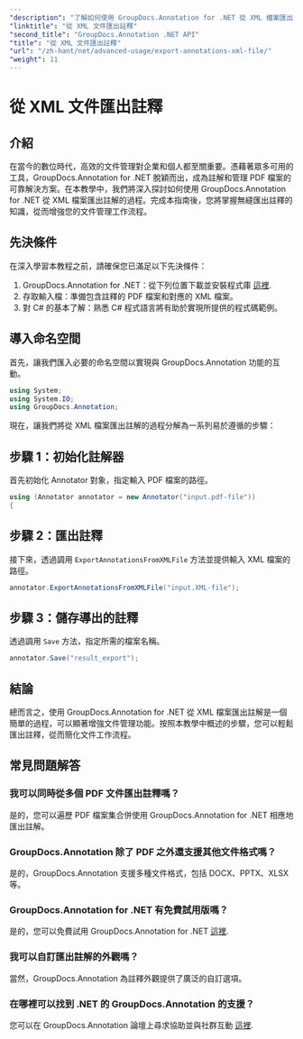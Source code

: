 ```yaml
---
"description": "了解如何使用 GroupDocs.Annotation for .NET 從 XML 檔案匯出註釋，有效簡化文件管理工作流程。"
"linktitle": "從 XML 文件匯出註釋"
"second_title": "GroupDocs.Annotation .NET API"
"title": "從 XML 文件匯出註釋"
"url": "/zh-hant/net/advanced-usage/export-annotations-xml-file/"
"weight": 11
---
```


# 從 XML 文件匯出註釋

## 介紹
在當今的數位時代，高效的文件管理對企業和個人都至關重要。憑藉著眾多可用的工具，GroupDocs.Annotation for .NET 脫穎而出，成為註解和管理 PDF 檔案的可靠解決方案。在本教學中，我們將深入探討如何使用 GroupDocs.Annotation for .NET 從 XML 檔案匯出註解的過程。完成本指南後，您將掌握無縫匯出註釋的知識，從而增強您的文件管理工作流程。
## 先決條件
在深入學習本教程之前，請確保您已滿足以下先決條件：
1. GroupDocs.Annotation for .NET：從下列位置下載並安裝程式庫 [這裡](https://releases。groupdocs.com/annotation/net/).
2. 存取輸入檔：準備包含註釋的 PDF 檔案和對應的 XML 檔案。
3. 對 C# 的基本了解：熟悉 C# 程式語言將有助於實現所提供的程式碼範例。

## 導入命名空間
首先，讓我們匯入必要的命名空間以實現與 GroupDocs.Annotation 功能的互動。
```csharp
using System;
using System.IO;
using GroupDocs.Annotation;
```

現在，讓我們將從 XML 檔案匯出註解的過程分解為一系列易於遵循的步驟：
## 步驟 1：初始化註解器
首先初始化 Annotator 對象，指定輸入 PDF 檔案的路徑。
```csharp
using (Annotator annotator = new Annotator("input.pdf-file"))
{
```
## 步驟 2：匯出註釋
接下來，透過調用 `ExportAnnotationsFromXMLFile` 方法並提供輸入 XML 檔案的路徑。
```csharp
annotator.ExportAnnotationsFromXMLFile("input.XML-file");
```
## 步驟 3：儲存導出的註釋
透過調用 `Save` 方法，指定所需的檔案名稱。
```csharp
annotator.Save("result_export");
```

## 結論
總而言之，使用 GroupDocs.Annotation for .NET 從 XML 檔案匯出註解是一個簡單的過程，可以顯著增強文件管理功能。按照本教學中概述的步驟，您可以輕鬆匯出註釋，從而簡化文件工作流程。
## 常見問題解答
### 我可以同時從多個 PDF 文件匯出註釋嗎？
是的，您可以遍歷 PDF 檔案集合併使用 GroupDocs.Annotation for .NET 相應地匯出註解。
### GroupDocs.Annotation 除了 PDF 之外還支援其他文件格式嗎？
是的，GroupDocs.Annotation 支援多種文件格式，包括 DOCX、PPTX、XLSX 等。
### GroupDocs.Annotation for .NET 有免費試用版嗎？
是的，您可以免費試用 GroupDocs.Annotation for .NET [這裡](https://releases。groupdocs.com/).
### 我可以自訂匯出註解的外觀嗎？
當然，GroupDocs.Annotation 為註釋外觀提供了廣泛的自訂選項。
### 在哪裡可以找到 .NET 的 GroupDocs.Annotation 的支援？
您可以在 GroupDocs.Annotation 論壇上尋求協助並與社群互動 [這裡](https://forum。groupdocs.com/c/annotation/10).